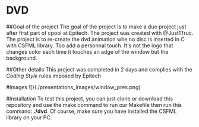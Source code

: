# DVD

##Goal of the project
The goal of the project is to make a duo project just after first part of cpool at Epitech. The project was created with @Just1Truc. The project is to re-create the dvd animation whe no disc is inserted in C with CSFML library. Too add a personnal touch. It's not the logo that changes color each time it touches an adge of the window but the background.

##Other details
This project was completed in 2 days and complies with the *Coding Style* rules imposed by Epitech

#Images
![}(./presentations_images/window_pres.png)

#Installation
To test this project, you can just clone or download this repository and use the make command to run our Makefile then run this command: **./dvd**. Of course, make sure you have installed the CSFML library on your PC.